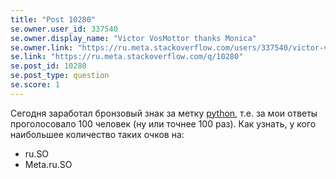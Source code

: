 ```yaml
---
title: "Post 10280"
se.owner.user_id: 337540
se.owner.display_name: "Victor VosMottor thanks Monica"
se.owner.link: "https://ru.meta.stackoverflow.com/users/337540/victor-vosmottor-thanks-monica"
se.link: "https://ru.meta.stackoverflow.com/q/10280"
se.post_id: 10280
se.post_type: question
se.score: 1
---
```

<p>Сегодня заработал бронзовый знак за метку <a href="https://ru.stackoverflow.com/questions/tagged/python" class="post-tag" title="показать вопросы с меткой [python]" rel="tag">python</a>, т.е. за мои ответы проголосовало 100 человек (ну или точнее 100 раз). Как узнать, у кого наибольшее количество таких очков на:</p>

<ul>
<li>ru.SO</li>
<li>Meta.ru.SO</li>
</ul>
